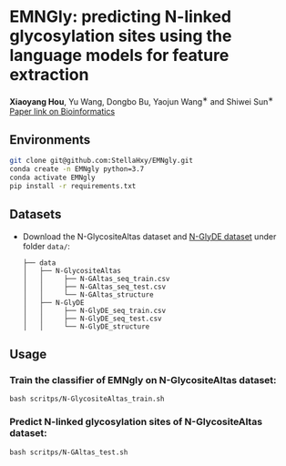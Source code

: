# EMNGly: predicting N-linked glycosylation sites using the language models for feature extraction

**Xiaoyang Hou**, Yu Wang, Dongbo Bu, Yaojun Wang<sup>∗</sup>  and Shiwei Sun<sup>∗</sup> <br>
[Paper link on Bioinformatics](https://academic.oup.com/bioinformatics/article/39/11/btad650/7335841?login=false)

## Environments
```bash
git clone git@github.com:StellaHxy/EMNgly.git
conda create -n EMNgly python=3.7
conda activate EMNgly
pip install -r requirements.txt
```

## Datasets

- Download the N-GlycositeAltas dataset and [N-GlyDE dataset](https://github.com/dukkakc/DeepNGlyPred) under folder `data/`:
    ```
    ├── data
    │   ├── N-GlycositeAltas
    │   │     ├── N-GAltas_seq_train.csv
    │   │     ├── N-GAltas_seq_test.csv
    │   │     └── N-GAltas_structure
    │   ├── N-GlyDE
    │   │     ├── N-GlyDE_seq_train.csv
    │   │     ├── N-GlyDE_seq_test.csv
    │   │     └── N-GlyDE_structure
    ```

## Usage

### Train the classifier of EMNgly on N-GlycositeAltas dataset:
```
bash scritps/N-GlycositeAltas_train.sh
```

### Predict  N-linked glycosylation sites of N-GlycositeAltas dataset:
```
bash scritps/N-GAltas_test.sh 
```
